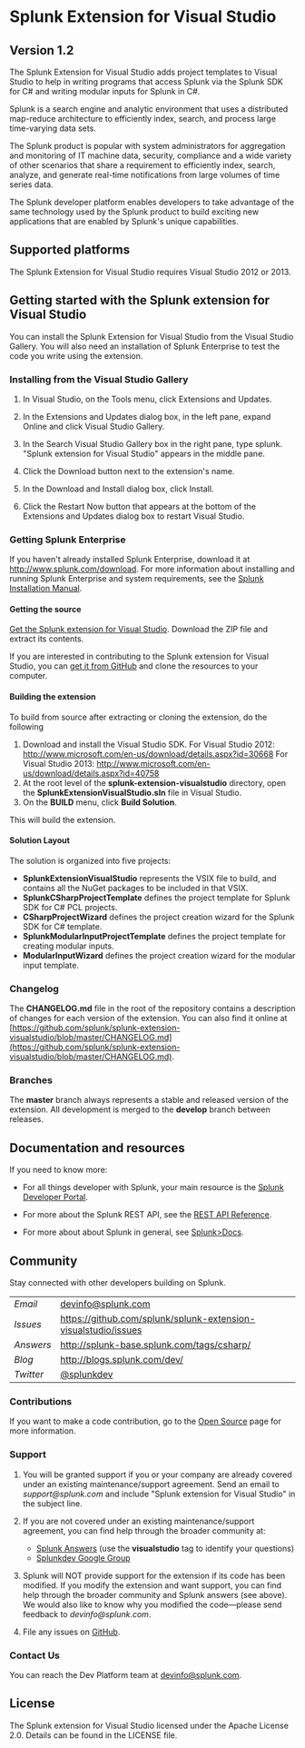 # Splunk Extension for Visual Studio
## Version 1.2

The Splunk Extension for Visual Studio adds project templates to Visual Studio
to help in writing programs that access Splunk via the Splunk SDK for C# and
writing modular inputs for Splunk in C#.

Splunk is a search engine and analytic environment that uses a distributed
map-reduce architecture to efficiently index, search, and process large 
time-varying data sets.

The Splunk product is popular with system administrators for aggregation and
monitoring of IT machine data, security, compliance and a wide variety of 
other scenarios that share a requirement to efficiently index, search, analyze,
and generate real-time notifications from large volumes of time series data.

The Splunk developer platform enables developers to take advantage of the 
same technology used by the Splunk product to build exciting new applications
that are enabled by Splunk's unique capabilities.

## Supported platforms

The Splunk Extension for Visual Studio requires Visual Studio 2012 or 2013.

## Getting started with the Splunk extension for Visual Studio

You can install the Splunk Extension for Visual Studio from the Visual
Studio Gallery. You will also need an installation of
Splunk Enterprise to test the code you write using the extension.

### Installing from the Visual Studio Gallery

1. In Visual Studio, on the Tools menu, click Extensions and Updates.

2. In the Extensions and Updates dialog box, in the left pane, expand 
   Online and click Visual Studio Gallery.

4. In the Search Visual Studio Gallery box in the right pane, type splunk. 
   "Splunk extension for Visual Studio" appears in the middle pane.

5. Click the Download button next to the extension's name.

6. In the Download and Install dialog box, click Install.

7. Click the Restart Now button that appears at the bottom of the Extensions and Updates dialog box to restart Visual Studio.

### Getting Splunk Enterprise

If you haven't already installed Splunk Enterprise, download it at 
<http://www.splunk.com/download>. For more information about installing and 
running Splunk Enterprise and system requirements, see the
[Splunk Installation Manual](http://docs.splunk.com/Documentation/Splunk/latest/Installation). 

#### Getting the source

[Get the Splunk extension for Visual Studio](https://github.com/splunk/splunk-extension-visualstudio/archive/master.zip). Download the ZIP file and extract its contents.

If you are interested in contributing to the Splunk extension for Visual Studio, you can 
[get it from GitHub](https://github.com/splunk/splunk-extension-visualstudio) and clone the 
resources to your computer.

#### Building the extension

To build from source after extracting or cloning the extension, do the following

1. Download and install the Visual Studio SDK.
     For Visual Studio 2012: http://www.microsoft.com/en-us/download/details.aspx?id=30668
	 For Visual Studio 2013: http://www.microsoft.com/en-us/download/details.aspx?id=40758
2. At the root level of the **splunk-extension-visualstudio** directory, open
   the **SplunkExtensionVisualStudio.sln** file in Visual Studio.
3. On the **BUILD** menu, click **Build Solution**.

This will build the extension.

#### Solution Layout

The solution is organized into five projects:

* **SplunkExtensionVisualStudio** represents the VSIX file to build, and contains all
  the NuGet packages to be included in that VSIX.
* **SplunkCSharpProjectTemplate** defines the project template for Splunk SDK for C# PCL projects.
* **CSharpProjectWizard** defines the project creation wizard for the Splunk SDK for C# template.
* **SplunkModularInputProjectTemplate** defines the project template for creating
  modular inputs.
* **ModularInputWizard** defines the project creation wizard for the modular input template.

### Changelog

The **CHANGELOG.md** file in the root of the repository contains a description
of changes for each version of the extension. You can also find it online at
[https://github.com/splunk/splunk-extension-visualstudio/blob/master/CHANGELOG.md](https://github.com/splunk/splunk-extension-visualstudio/blob/master/CHANGELOG.md). 

### Branches

The **master** branch always represents a stable and released version of the extension.
All development is merged to the **develop** branch between releases.

## Documentation and resources

If you need to know more:

* For all things developer with Splunk, your main resource is the [Splunk
  Developer Portal](http://dev.splunk.com).

* For more about the Splunk REST API, see the [REST API 
  Reference](http://docs.splunk.com/Documentation/Splunk/latest/RESTAPI).

* For more about about Splunk in general, see [Splunk>Docs](http://docs.splunk.com/Documentation/Splunk).

## Community

Stay connected with other developers building on Splunk.

<table>

<tr>
<td><em>Email</em></td>
<td><a href="mailto:devinfo@splunk.com">devinfo@splunk.com</a></td>
</tr>

<tr>
<td><em>Issues</em>
<td><a href="https://github.com/splunk/splunk-extension-visualstudio/issues/">
https://github.com/splunk/splunk-extension-visualstudio/issues</a></td>
</tr>

<tr>
<td><em>Answers</em>
<td><a href="http://splunk-base.splunk.com/tags/csharp/">
http://splunk-base.splunk.com/tags/csharp/</a></td>
</tr>

<tr>
<td><em>Blog</em>
<td><a href="http://blogs.splunk.com/dev/">http://blogs.splunk.com/dev/</a></td>
</tr>

<tr>
<td><em>Twitter</em>
<td><a href="http://twitter.com/splunkdev">@splunkdev</a></td>
</tr>

</table>

### Contributions

If you want to make a code contribution, go to the 
[Open Source](http://dev.splunk.com/view/opensource/SP-CAAAEDM)
page for more information.

### Support

1. You will be granted support if you or your company are already covered 
   under an existing maintenance/support agreement. Send an email to 
   _support@splunk.com_ and include "Splunk extension for Visual Studio" in the subject line. 

2. If you are not covered under an existing maintenance/support agreement, you 
   can find help through the broader community at:

   <ul>
   <li><a href='http://splunk-base.splunk.com/answers/'>Splunk Answers</a> (use
    the <b>visualstudio</b> tag to identify your questions)</li>
   <li><a href='http://groups.google.com/group/splunkdev'>Splunkdev Google 
    Group</a></li>
   </ul>
3. Splunk will NOT provide support for the extension if its code has been modified.
   If you modify the extension and want support, you can find help through the broader 
   community and Splunk answers (see above). We would also like to know why you modified 
   the code&mdash;please send feedback to _devinfo@splunk.com_.
4. File any issues on [GitHub](https://github.com/splunk/splunk-extension-visualstudio/issues).

### Contact Us

You can reach the Dev Platform team at devinfo@splunk.com.

## License

The Splunk extension for Visual Studio licensed under the Apache License 2.0. Details can be 
found in the LICENSE file.
